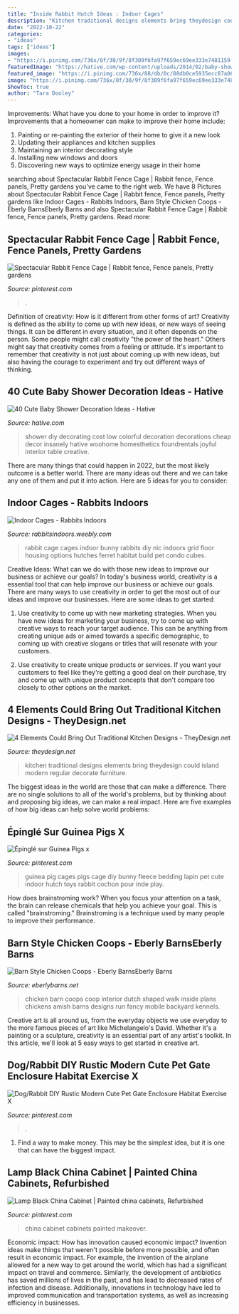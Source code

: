 ```yaml
---
title: "Inside Rabbit Hutch Ideas : Indoor Cages"
description: "Kitchen traditional designs elements bring theydesign could island modern regular decorate furniture"
date: "2022-10-22"
categories:
- "ideas"
tags: ["ideas"]
images:
- "https://i.pinimg.com/736x/8f/30/9f/8f309f6fa97f659ec69ee333e7481159.jpg"
featuredImage: "https://hative.com/wp-content/uploads/2014/02/baby-shower-ideas/vintage-style-colorful-baby-shower-15.jpg"
featured_image: "https://i.pinimg.com/736x/88/db/0c/88db0ce5935ecc87a06b455e2501e2cb--rabbit-cages-fence-panels.jpg"
image: "https://i.pinimg.com/736x/8f/30/9f/8f309f6fa97f659ec69ee333e7481159.jpg"
ShowToc: true
author: "Tara Dooley"
---
```



Improvements: What have you done to your home in order to improve it?
Improvements that a homeowner can make to improve their home include: 
1. Painting or re-painting the exterior of their home to give it a new look 
2. Updating their appliances and kitchen supplies 
3. Maintaining an interior decorating style 
4. Installing new windows and doors 
5. Discovering new ways to optimize energy usage in their home 

	

		
searching about Spectacular Rabbit Fence Cage | Rabbit fence, Fence panels, Pretty gardens you've came to the right web. We have 8 Pictures about Spectacular Rabbit Fence Cage | Rabbit fence, Fence panels, Pretty gardens like Indoor Cages - Rabbits Indoors, Barn Style Chicken Coops - Eberly BarnsEberly Barns and also Spectacular Rabbit Fence Cage | Rabbit fence, Fence panels, Pretty gardens. Read more:
		
    
## Spectacular Rabbit Fence Cage | Rabbit Fence, Fence Panels, Pretty Gardens

<img loading=lazy src="https://i.pinimg.com/736x/88/db/0c/88db0ce5935ecc87a06b455e2501e2cb--rabbit-cages-fence-panels.jpg" onerror="this.onerror=null;this.src='https://tse1.mm.bing.net/th?id=OIP.M1IFTYYSEA-8HGhbtWcrTwHaEK&amp;pid=15.1';" alt="Spectacular Rabbit Fence Cage | Rabbit fence, Fence panels, Pretty gardens">

_Source: pinterest.com_

>. 

	

Definition of creativity: How is it different from other forms of art?
Creativity is defined as the ability to come up with new ideas, or new ways of seeing things. It can be different in every situation, and it often depends on the person. Some people might call creativity "the power of the heart." Others might say that creativity comes from a feeling or attitude. It's important to remember that creativity is not just about coming up with new ideas, but also having the courage to experiment and try out different ways of thinking.

    
## 40 Cute Baby Shower Decoration Ideas - Hative

<img loading=lazy src="https://hative.com/wp-content/uploads/2014/02/baby-shower-ideas/vintage-style-colorful-baby-shower-15.jpg" onerror="this.onerror=null;this.src='https://tse1.mm.bing.net/th?id=OIP.0fjsvQLHSKVnvXnOd2W-uwHaLI&amp;pid=15.1';" alt="40 Cute Baby Shower Decoration Ideas - Hative">

_Source: hative.com_

>shower diy decorating cost low colorful decoration decorations cheap decor insanely hative woohome homesthetics foundrentals joyful interior table creative. 

	

There are many things that could happen in 2022, but the most likely outcome is a better world. There are many ideas out there and we can take any one of them and put it into action. Here are 5 ideas for you to consider: 

    
## Indoor Cages - Rabbits Indoors

<img loading=lazy src="http://rabbitsindoors.weebly.com/uploads/2/0/6/4/20646190/5896113_orig.jpg" onerror="this.onerror=null;this.src='https://tse3.mm.bing.net/th?id=OIP.hKcTHkHNl-lWjYVMBGh68AHaFm&amp;pid=15.1';" alt="Indoor Cages - Rabbits Indoors">

_Source: rabbitsindoors.weebly.com_

>rabbit cage cages indoor bunny rabbits diy nic indoors grid floor housing options hutches ferret habitat build pet condo cubes. 

	

Creative Ideas: What can we do with those new ideas to improve our business or achieve our goals?
In today's business world, creativity is a essential tool that can help improve our business or achieve our goals. There are many ways to use creativity in order to get the most out of our ideas and improve our businesses. Here are some ideas to get started: 
1. Use creativity to come up with new marketing strategies. When you have new ideas for marketing your business, try to come up with creative ways to reach your target audience. This can be anything from creating unique ads or aimed towards a specific demographic, to coming up with creative slogans or titles that will resonate with your customers. 

2. Use creativity to create unique products or services. If you want your customers to feel like they're getting a good deal on their purchase, try and come up with unique product concepts that don't compare too closely to other options on the market.

    
## 4 Elements Could Bring Out Traditional Kitchen Designs - TheyDesign.net

<img loading=lazy src="http://theydesign.net/wp-content/uploads/2017/06/modern-and-traditional-kitchen-island-ideas-you-should-see-theydesign-intended-for-traditional-kitchen-designs-4-elements-could-bring-out-traditional-kitchen-designs.jpg" onerror="this.onerror=null;this.src='https://tse1.mm.bing.net/th?id=OIP.ua-gscNCMlvxciBcGEIpmwHaF2&amp;pid=15.1';" alt="4 Elements Could Bring Out Traditional Kitchen Designs - TheyDesign.net">

_Source: theydesign.net_

>kitchen traditional designs elements bring theydesign could island modern regular decorate furniture. 

	

The biggest ideas in the world are those that can make a difference. There are no single solutions to all of the world's problems, but by thinking about and proposing big ideas, we can make a real impact. Here are five examples of how big ideas can help solve world problems:

    
## Épinglé Sur Guinea Pigs X

<img loading=lazy src="https://i.pinimg.com/736x/a0/72/a9/a072a9e5d22623b2682fcb110d0554fb.jpg" onerror="this.onerror=null;this.src='https://tse4.mm.bing.net/th?id=OIP.TwHfePbpoJqSxPiej1_tTwHaJ3&amp;pid=15.1';" alt="Épinglé sur Guinea Pigs x">

_Source: pinterest.com_

>guinea pig cages pigs cage diy bunny fleece bedding lapin pet cute indoor hutch toys rabbit cochon pour inde play. 

	

How does brainstroming work?
When you focus your attention on a task, the brain can release chemicals that help you achieve your goal. This is called "brainstroming." Brainstroming is a technique used by many people to improve their performance.

    
## Barn Style Chicken Coops - Eberly BarnsEberly Barns

<img loading=lazy src="http://eberlybarns.net/wp-content/uploads/2015/07/barn-style-coops-20.jpg" onerror="this.onerror=null;this.src='https://tse4.mm.bing.net/th?id=OIP.W8rA5hT0WmDjihFcUuC32AAAAA&amp;pid=15.1';" alt="Barn Style Chicken Coops - Eberly BarnsEberly Barns">

_Source: eberlybarns.net_

>chicken barn coops coop interior dutch shaped walk inside plans chickens amish barns designs run fancy mobile backyard kennels. 

	

Creative art is all around us, from the everyday objects we use everyday to the more famous pieces of art like Michelangelo's David. Whether it's a painting or a sculpture, creativity is an essential part of any artist's toolkit. In this article, we'll look at 5 easy ways to get started in creative art.

    
## Dog/Rabbit DIY Rustic Modern Cute Pet Gate Enclosure Habitat Exercise X

<img loading=lazy src="https://i.pinimg.com/originals/2b/33/7e/2b337eec1981ac66e3f0b5c8c477ce5d.jpg" onerror="this.onerror=null;this.src='https://tse2.mm.bing.net/th?id=OIP.Y6JLi_yIMiwpr7DhFolWsAHaJ4&amp;pid=15.1';" alt="Dog/Rabbit DIY Rustic Modern Cute Pet Gate Enclosure Habitat Exercise X">

_Source: pinterest.com_

>. 

	

1) Find a way to make money. This may be the simplest idea, but it is one that can have the biggest impact.

    
## Lamp Black China Cabinet | Painted China Cabinets, Refurbished

<img loading=lazy src="https://i.pinimg.com/736x/8f/30/9f/8f309f6fa97f659ec69ee333e7481159.jpg" onerror="this.onerror=null;this.src='https://tse3.mm.bing.net/th?id=OIP.WUxH3x72eBpUDHrrxH-q8AHaKL&amp;pid=15.1';" alt="Lamp Black China Cabinet | Painted china cabinets, Refurbished">

_Source: pinterest.com_

>china cabinet cabinets painted makeover. 

	

Economic impact: How has innovation caused economic impact?
Invention ideas make things that weren't possible before more possible, and often result in economic impact. For example, the invention of the airplane allowed for a new way to get around the world, which has had a significant impact on travel and commerce. Similarly, the development of antibiotics has saved millions of lives in the past, and has lead to decreased rates of infection and disease. Additionally, innovations in technology have led to improved communication and transportation systems, as well as increasing efficiency in businesses.

